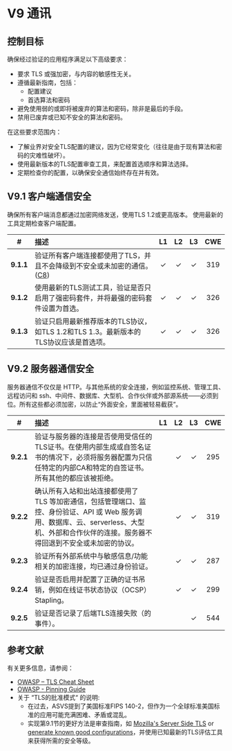 # V9 通讯

## 控制目标

确保经过验证的应用程序满足以下高级要求：

* 要求 TLS 或强加密，与内容的敏感性无关。
* 遵循最新指南，包括：
  * 配置建议
  * 首选算法和密码
* 避免使用弱的或即将被废弃的算法和密码，除非是最后的手段。
* 禁用已废弃或已知不安全的算法和密码。

在这些要求范围内：

* 了解业界对安全TLS配置的建议，因为它经常变化（往往是由于现有算法和密码的灾难性破坏）。
* 使用最新版本的TLS配置审查工具，来配置首选顺序和算法选择。
* 定期检查你的配置，以确保安全通信始终存在并有效。

## V9.1 客户端通信安全

确保所有客户端消息都通过加密网络发送，使用TLS 1.2或更高版本。
使用最新的工具定期检查客户端配置。

| # | 描述 | L1 | L2 | L3 | CWE |
| :---: | :--- | :---: | :---: | :---: | :---: |
| **9.1.1** | 验证所有客户端连接都使用了TLS，并且不会降级到不安全或未加密的通信。 ([C8](https://owasp.org/www-project-proactive-controls/#div-numbering)) | ✓ | ✓ | ✓ | 319 |
| **9.1.2** | 使用最新的TLS测试工具，验证是否只启用了强密码套件，并将最强的密码套件设置为首选。 | ✓ | ✓ | ✓ | 326 |
| **9.1.3** | 验证只启用最新推荐版本的TLS协议，如TLS 1.2和TLS 1.3。最新版本的TLS协议应该是首选项。 | ✓ | ✓ | ✓ | 326 |

## V9.2 服务器通信安全

服务器通信不仅仅是 HTTP。与其他系统的安全连接，例如监控系统、管理工具、远程访问和 ssh、中间件、数据库、大型机、合作伙伴或外部源系统——必须到位。所有这些都必须加密，以防止“外面安全，里面被轻易截获”。

| # | 描述 | L1 | L2 | L3 | CWE |
| :---: | :--- | :---: | :---: | :---: | :---: |
| **9.2.1** | 验证与服务器的连接是否使用受信任的TLS证书。在使用内部生成或自签名证书的情况下，必须将服务器配置为只信任特定的内部CA和特定的自签证书。所有其他的都应该被拒绝。 | | ✓ | ✓ | 295 |
| **9.2.2** | 确认所有入站和出站连接都使用了 TLS 等加密通信，包括管理端口、监控、身份验证、API 或 Web 服务调用、数据库、云、serverless、大型机、外部和合作伙伴的连接。服务器不得回退到不安全或未加密的协议。 | | ✓ | ✓ | 319 |
| **9.2.3** | 验证所有外部系统中与敏感信息/功能相关的加密连接，均已通过身份验证。 | | ✓ | ✓ | 287 |
| **9.2.4** | 验证是否启用并配置了正确的证书吊销，例如在线证书状态协议（OCSP）Stapling。 | | ✓ | ✓ | 299 |
| **9.2.5** | 验证是否记录了后端TLS连接失败（的事件）。 | | | ✓ | 544 |

## 参考文献

有关更多信息，请参阅：

* [OWASP – TLS Cheat Sheet](https://cheatsheetseries.owasp.org/cheatsheets/Transport_Layer_Protection_Cheat_Sheet.html)
* [OWASP - Pinning Guide](https://owasp.org/www-community/controls/Certificate_and_Public_Key_Pinning)
* 关于 “TLS的批准模式“ 的说明:
    * 在过去，ASVS提到了美国标准FIPS 140-2，但作为一个全球标准美国标准的应用可能充满困难、矛盾或混乱。
    * 实现第9.1节的更好方法是审查指南，如 [Mozilla's Server Side TLS](https://wiki.mozilla.org/Security/Server_Side_TLS) or [generate known good configurations](https://mozilla.github.io/server-side-tls/ssl-config-generator/)，并使用已知最新的TLS评估工具来获得所需的安全等级。
